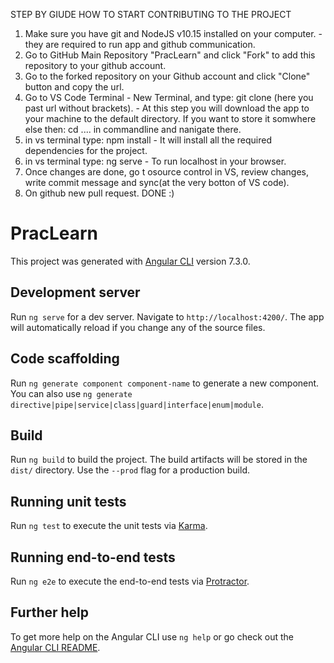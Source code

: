 STEP BY GIUDE HOW TO START CONTRIBUTING TO THE PROJECT
1) Make sure you have git and NodeJS v10.15 installed on your computer. - they are required to run app and github communication.
2) Go to GitHub Main Repository "PracLearn" and click "Fork" to add this repository to your github account.
3) Go to the forked repository on your Github account and click "Clone" button and copy the url.
4) Go to VS Code Terminal - New Terminal, and type: git clone (here you past url without brackets). - At this step you will download the app to your machine to the default directory. If you want to store it somwhere else then: cd .... in commandline and nanigate there.
5) in vs terminal type: npm install         - It will install all the required dependencies for the project.
6) in vs terminal type: ng serve             - To run localhost in your browser.
7) Once changes are done, go t osource control in VS, review changes, write commit message and sync(at the very botton of VS code).
8) On github new pull request.
DONE :)

# PracLearn

This project was generated with [Angular CLI](https://github.com/angular/angular-cli) version 7.3.0.

## Development server

Run `ng serve` for a dev server. Navigate to `http://localhost:4200/`. The app will automatically reload if you change any of the source files.

## Code scaffolding

Run `ng generate component component-name` to generate a new component. You can also use `ng generate directive|pipe|service|class|guard|interface|enum|module`.

## Build

Run `ng build` to build the project. The build artifacts will be stored in the `dist/` directory. Use the `--prod` flag for a production build.

## Running unit tests

Run `ng test` to execute the unit tests via [Karma](https://karma-runner.github.io).

## Running end-to-end tests

Run `ng e2e` to execute the end-to-end tests via [Protractor](http://www.protractortest.org/).

## Further help

To get more help on the Angular CLI use `ng help` or go check out the [Angular CLI README](https://github.com/angular/angular-cli/blob/master/README.md).
